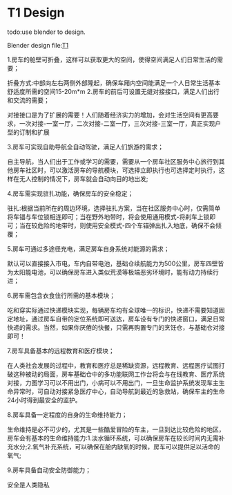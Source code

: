 # T1 Design

todo:use blender to design.

Blender design file:[T1](design/t1.blend)

1.房车的舱壁可折叠，这样可以获取更大的空间，使得空间满足人们日常生活的需要；

折叠方式:中部向左右两侧外部隆起，确保车厢内空间能满足一个人日常生活基本舒适度所需的空间15-20m*m
2.房车的前后可设置无缝对接接口，满足人们出行和交流的需要；

对接接口是为了扩展的需要！人们随着经济实力的增加，会对生活空间有更高要求，一次对接-一室一厅，二次对接-二室一厅，三次对接-三室一厅，真正实现户型的订制和扩展

3.房车可实现自助导航全自动驾驶，满足人们旅游的需求；

自主导航，当人们出于工作或学习的需要，需要从一个房车社区服务中心旅行到其他房车社区时，可以激活房车的导航模块，可选择立即执行也可选择定时执行，这样在无人控制的情况下，房车就会自动向目的地出发;

4.房车需实现驻扎功能，确保房车的安全稳定；

驻扎:根据当前所在的周边环境，选择驻扎方案，当在社区服务中心时，仅需简单将车锚与车位锁相连即可；当在野外地带时，将会使用通用模式-将刹车上锁即可；当在较危险的地带时，则使用安全模式-四个车锚弹出扎入地底，确保不会倾覆；

5.房车可通过多途径充电，满足房车自身系统对能源的需求；

默认可以直接接入市电，车内自带电池，基础仓续航能力为500公里，房车四壁皆为太阳能电池，可以确保房车进入类似荒漠等极端恶劣环境时，能有动力持续行进；

6.房车需包含衣食住行所需的基本模块；

吃和穿实际通过快递模块实现，每辆房车均有全球唯一的标识，快递不需要知道固定地址，通过房车自带的定位系统即可送达，房车设有专门的快递窗口，满足日常快递的需求。当然，如果你厌倦的快餐，只需再购置专门的烹饪仓，与基础仓对接即可！

7.房车具备基本的远程教育和医疗模块；

在人类社会发展的过程中，教育和医疗总是稀缺资源，远程教育、远程医疗试图打破这种被动的局面，房车基础仓中的多功能联网工作台将会与在线教育、医疗系统对接，力图学习可以不用出门，小病可以不用出门，一旦生命监护系统发现车主生命异常时，可自动对接紧急医疗中心，自动导航到最近的急救站，确保车主的生命24小时得到最安全的监护。

8.房车具备一定程度的自身的生命维持能力；

生命维持是必不可少的，尤其是一些酷爱冒险的车主，一旦到达比较危险的地区，房车会有基本的生命维持能力:1.淡水循环系统，可以确保房车在较长时间内无需补充水分;2.氧气补充系统，可以确保在舱内缺氧的时候，房车可以提供足以活命的氧气;

9.房车具备自动安全防御能力；

安全是人类隐私